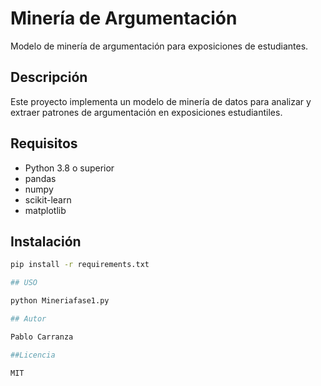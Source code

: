 # Minería de Argumentación

Modelo de minería de argumentación para exposiciones de estudiantes.

## Descripción
Este proyecto implementa un modelo de minería de datos para analizar y extraer patrones de argumentación en exposiciones estudiantiles.

## Requisitos
- Python 3.8 o superior
- pandas
- numpy
- scikit-learn
- matplotlib

## Instalación
```bash
pip install -r requirements.txt

## USO

python Mineriafase1.py

## Autor

Pablo Carranza

##Licencia

MIT
